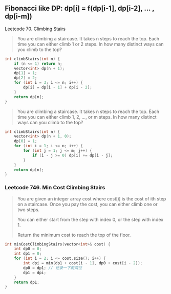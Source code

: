## Fibonacci like DP: dp[i] = f(dp[i-1], dp[i-2], ... , dp[i-m])
Leetcode 70. Climbing Stairs

> You are climbing a staircase. It takes n steps to reach the top.
> Each time you can either climb 1 or 2 steps. In how many distinct ways can you climb to the top?

```cpp
int climbStairs(int n) {
    if (n <= 1) return n; 
    vector<int> dp(n + 1);
    dp[1] = 1;
    dp[2] = 2;
    for (int i = 3; i <= n; i++) { 
        dp[i] = dp[i - 1] + dp[i - 2];
    }
    return dp[n];
}
```

> You are climbing a staircase. It takes n steps to reach the top.
> Each time you can either climb 1, 2, ..., or m steps. In how many distinct ways can you climb to the top?

```cpp
int climbStairs(int n) {
    vector<int> dp(n + 1, 0);
    dp[0] = 1;
    for (int i = 1; i <= n; i++) {
        for (int j = 1; j <= m; j++) { 
            if (i - j >= 0) dp[i] += dp[i - j];
        }
    }
    return dp[n];
}
```



### Leetcode 746. Min Cost Climbing Stairs
> You are given an integer array cost where cost[i] is the cost of ith step on a staircase.
> Once you pay the cost, you can either climb one or two steps.
>
> You can either start from the step with index 0, or the step with index 1.
>
> Return the minimum cost to reach the top of the floor.


```cpp
int minCostClimbingStairs(vector<int>& cost) {
    int dp0 = 0;
    int dp1 = 0;
    for (int i = 2; i <= cost.size(); i++) {
        int dpi = min(dp1 + cost[i - 1], dp0 + cost[i - 2]);
        dp0 = dp1; // 记录一下前两位
        dp1 = dpi;
    }
    return dp1;
}
```
